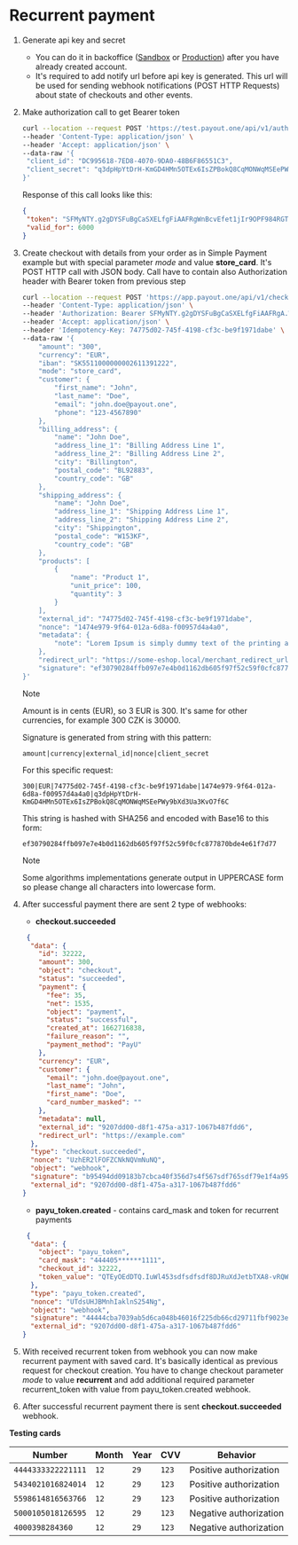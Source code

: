 # Recurrent payment

1. Generate api key and secret
   * You can do it in backoffice ([Sandbox](https://sandbox.payout.one/developers/keys/new) or [Production](https://app.payout.one/developers/keys/new)) after you have already created account.
   * It's required to add notify url before api key is generated. This url will be used for sending webhook notifications (POST HTTP Requests) about state of checkouts and other events.

2. Make authorization call to get Bearer token

   ```bash
   curl --location --request POST 'https://test.payout.one/api/v1/authorize' \
   --header 'Content-Type: application/json' \
   --header 'Accept: application/json' \
   --data-raw '{
    "client_id": "DC995618-7ED8-4070-9DA0-48B6F86551C3",
    "client_secret": "q3dpHpYtDrH-KmGD4HMn5OTEx6IsZPBokQ8CqMONWqMSEePWy9bXd3Ua3KvO7f6C"
   }'
   ```
   Response of this call looks like this:
   ```json
   {
    "token": "SFMyNTY.g2gDYSFuBgCaSXELfgFiAAFRgWnBcvEfet1jIr9OPF984RGTKu-8HcHPQKJitk_kJKiU",
    "valid_for": 6000
   }
   ```
3. Create checkout with details from your order as in Simple Payment example but with special parameter _mode_ and value **store_card**. It's POST HTTP call with JSON body. Call have to contain also Authorization header with Bearer token from previous step
   ```bash
   curl --location --request POST 'https://app.payout.one/api/v1/checkouts' \
   --header 'Content-Type: application/json' \
   --header 'Authorization: Bearer SFMyNTY.g2gDYSFuBgCaSXELfgFiAAFRgA.WnBcvEfet2jJr4OPF984RGTKu-8HcHPQKJitk_kJKiU' \
   --header 'Accept: application/json' \
   --header 'Idempotency-Key: 74775d02-745f-4198-cf3c-be9f1971dabe' \
   --data-raw '{
       "amount": "300",
       "currency": "EUR",
       "iban": "SK5511000000002611391222",
       "mode": "store_card",
       "customer": {
           "first_name": "John",
           "last_name": "Doe",
           "email": "john.doe@payout.one",
           "phone": "123-4567890"
       },
       "billing_address": {
           "name": "John Doe",
           "address_line_1": "Billing Address Line 1",
           "address_line_2": "Billing Address Line 2",
           "city": "Billington",
           "postal_code": "BL92883",
           "country_code": "GB"
       },
       "shipping_address": {
           "name": "John Doe",
           "address_line_1": "Shipping Address Line 1",
           "address_line_2": "Shipping Address Line 2",
           "city": "Shippington",
           "postal_code": "W153KF",
           "country_code": "GB"
       },
       "products": [
           {
               "name": "Product 1",
               "unit_price": 100,
               "quantity": 3
           }
       ],
       "external_id": "74775d02-745f-4198-cf3c-be9f1971dabe",
       "nonce": "1474e979-9f64-012a-6d8a-f00957d4a4a0",
       "metadata": {
           "note": "Lorem Ipsum is simply dummy text of the printing and typesetting industry. Lorem Ipsum has been."
       },
       "redirect_url": "https://some-eshop.local/merchant_redirect_url",
       "signature": "ef30790284ffb097e7e4b0d1162db605f97f52c59f0cfc877870bde4e61f7d77"
   }'
   ```
   > [!NOTE]
   > Amount is in cents (EUR), so 3 EUR is 300. It's same for other currencies, for example 300 CZK is 30000.

   Signature is generated from string with this pattern:
   ```
   amount|currency|external_id|nonce|client_secret
   ```
   For this specific request:
   ```
   300|EUR|74775d02-745f-4198-cf3c-be9f1971dabe|1474e979-9f64-012a-6d8a-f00957d4a4a0|q3dpHpYtDrH-KmGD4HMn5OTEx6IsZPBokQ8CqMONWqMSEePWy9bXd3Ua3KvO7f6C
   ```
   This string is hashed with SHA256 and encoded with Base16 to this form:
   ```
   ef30790284ffb097e7e4b0d1162db605f97f52c59f0cfc877870bde4e61f7d77
   ```
   > [!NOTE]
   > Some algorithms implementations generate output in UPPERCASE form so please change all characters into lowercase form.   

4. After successful payment there are sent 2 type of webhooks:
    * **checkout.succeeded**
    ```json
     {
      "data": {
        "id": 32222,
        "amount": 300,
        "object": "checkout",
        "status": "succeeded",
        "payment": {
          "fee": 35,
          "net": 1535,
          "object": "payment",
          "status": "successful",
          "created_at": 1662716838,
          "failure_reason": "",
          "payment_method": "PayU"
        },
        "currency": "EUR",
        "customer": {
          "email": "john.doe@payout.one",
          "last_name": "John",
          "first_name": "Doe",
          "card_number_masked": ""
        },
        "metadata": null,
        "external_id": "9207dd00-d8f1-475a-a317-1067b487fdd6",
        "redirect_url": "https://example.com"
      },
      "type": "checkout.succeeded",
      "nonce": "UzhER2lFOFZCNkNQVmNuNQ",
      "object": "webhook",
      "signature": "b95494dd09183b7cbca40f356d7s4f567sdf765sdf79e1f4a95e936",
      "external_id": "9207dd00-d8f1-475a-a317-1067b487fdd6"
    }
    ``` 
    * **payu_token.created** - contains card_mask and token for recurrent payments
    ```json
     {
      "data": {
        "object": "payu_token",
        "card_mask": "444405******1111",
        "checkout_id": 32222,
        "token_value": "QTEyOEdDTQ.IuWl453sdfsdfsdf8DJRuXdJetbTXA8-vRQWxJYm6zkXB5O0Vxuok019V8.ool6VIXh-u-9dy_C._n2ioCHjys3teQ8WmEM5W08ESwwXTjT0mpLdiLZdLwhJjhbtTW33HdKbNAZFfdgdfg4erggre345a-e9KamwQzXW0_lK8vw.YTYfmlJ65UkVSMa9uXhgLw"
      },
      "type": "payu_token.created",
      "nonce": "UTdsUHJBMnhIaklnS254Ng",
      "object": "webhook",
      "signature": "44444cba7039ab5d6ca048b46016f225db66cd29711fbf9023e0e6c27cfc10f1",
      "external_id": "9207dd00-d8f1-475a-a317-1067b487fdd6"
    }
    ```

5. With received recurrent token from webhook you can now make recurrent payment with saved card. It's basically identical as previous request for checkout creation. You have to change checkout parameter _mode_ to value **recurrent** and add additional required parameter recurrent_token with value from payu_token.created webhook.

6. After successful recurrent payment there is sent **checkout.succeeded** webhook.

**Testing cards**

| Number | Month | Year | CVV | Behavior |
| --- | --- | --- | --- | --- |
| `4444333322221111` |	`12` |	`29` |	`123` |	Positive authorization |
| `5434021016824014` |	`12` |	`29` |	`123` |	Positive authorization |
| `5598614816563766` |	`12` |	`29` |	`123` |	Positive authorization |
| `5000105018126595` |	`12` |	`29` |	`123` |	Negative authorization |
| `4000398284360` |	`12` |	`29` |	`123` |	Negative authorization |

